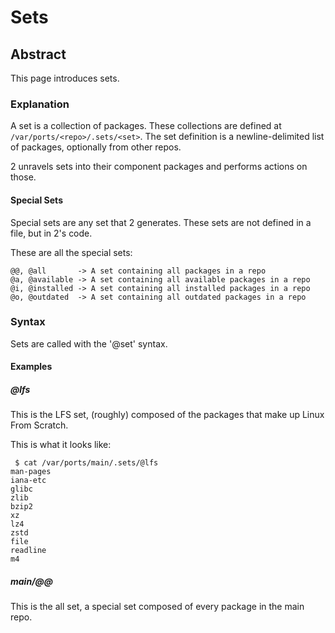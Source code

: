 # Sets

## Abstract
This page introduces sets.

### Explanation
A set is a collection of packages. These collections are defined at
``/var/ports/<repo>/.sets/<set>``. The set definition is a newline-delimited
list of packages, optionally from other repos.

2 unravels sets into their component packages and performs actions on those.

#### Special Sets
Special sets are any set that 2 generates. These sets are not defined in a
file, but in 2's code.

These are all the special sets:
```
@@, @all       -> A set containing all packages in a repo
@a, @available -> A set containing all available packages in a repo
@i, @installed -> A set containing all installed packages in a repo
@o, @outdated  -> A set containing all outdated packages in a repo
```

### Syntax
Sets are called with the '@set' syntax.

#### Examples
##### @lfs
This is the LFS set, (roughly) composed of the packages that make up Linux From
Scratch.

This is what it looks like:
```
 $ cat /var/ports/main/.sets/@lfs
man-pages
iana-etc
glibc
zlib
bzip2
xz
lz4
zstd
file
readline
m4
```

##### main/@@
This is the all set, a special set composed of every package in the main repo.
